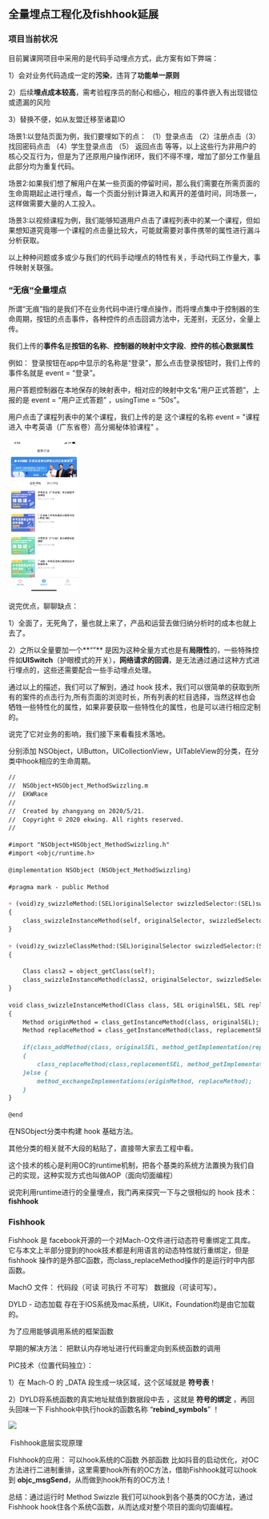 ## 全量埋点工程化及fishhook延展



### 项目当前状况

目前翼课网项目中采用的是代码手动埋点方式，此方案有如下弊端：

1）会对业务代码造成一定的**污染**，违背了**功能单一原则**

2）后续**埋点成本较高**，需考验程序员的耐心和细心，相应的事件嵌入有出现错位或遗漏的风险

3）替换不便，如从友盟迁移至诸葛IO

场景1:以登陆页面为例，我们要埋如下的点： （1）登录点击 （2）注册点击（3）找回密码点击 （4）学生登录点击 （5） 返回点击 等等，以上这些行为非用户的核心交互行为，但是为了还原用户操作闭环，我们不得不埋，增加了部分工作量且此部分均为重复代码。

场景2:如果我们想了解用户在某一些页面的停留时间，那么我们需要在所需页面的生命周期起止进行埋点，每一个页面分别计算进入和离开的差值时间，同场景一，这样做需要大量的人工投入。

场景3:以视频课程为例，我们能够知道用户点击了课程列表中的某一个课程，但如果想知道究竟哪一个课程的点击量比较大，可能就需要对事件携带的属性进行漏斗分析获取。

以上种种问题或多或少与我们的代码手动埋点的特性有关，手动代码工作量大，事件映射关联强。



### “无痕“全量埋点

所谓“无痕”指的是我们不在业务代码中进行埋点操作，而将埋点集中于控制器的生命周期，按钮的点击事件，各种控件的点击回调方法中，无差别，无区分，全量上传。

我们上传的**事件名**是**按钮的名称**、**控制器的映射中文字段**、**控件的核心数据属性**

例如： 登录按钮在app中显示的名称是“登录”，那么点击登录按钮时，我们上传的事件名就是 event = “登录”。

用户答题控制器在本地保存的映射表中，相对应的映射中文名“用户正式答题”，上报的是 event = “用户正式答题” ，usingTime = “50s”。

用户点击了课程列表中的某个课程，我们上传的是 这个课程的名称 event = "课程进入 中考英语（广东省卷）高分揭秘体验课程" 。

<img src="https://github.com/wondernick/ARTS/blob/master/image/IMG_2243.PNG" style="zoom:30%;" />



说完优点，聊聊缺点：

1）全面了，无死角了，量也就上来了，产品和运营去做归纳分析时的成本也就上去了。

2）之所以全量要加一个**“”** 是因为这种全量方式也是有**局限性**的，一些特殊控件如**UISwitch**（护眼模式的开关），**网络请求的回调**，是无法通过通过这种方式进行埋点的，这些还需要配合一些手动埋点处理。

通过以上的描述，我们可以了解到，通过 hook 技术，我们可以很简单的获取到所有的案件的点击行为,所有页面的浏览时长，所有列表的栏目选择，当然这样也会牺牲一些特性化的属性，如果非要获取一些特性化的属性，也是可以进行相应定制的。

说完了它对业务的影响，我们接下来看看技术落地。

分别添加 NSObject，UIButton，UICollectionView，UITableView的分类，在分类中hook相应的生命周期。

```markdown
//
//  NSObject+NSObject_MethodSwizzling.m
//  EKWRace
//
//  Created by zhangyang on 2020/5/21.
//  Copyright © 2020 ekwing. All rights reserved.
//

#import "NSObject+NSObject_MethodSwizzling.h"
#import <objc/runtime.h>

@implementation NSObject (NSObject_MethodSwizzling)

#pragma mark - public Method

+ (void)zy_swizzleMethod:(SEL)originalSelector swizzledSelector:(SEL)swizzledSelector
{
    class_swizzleInstanceMethod(self, originalSelector, swizzledSelector);
}

+ (void)zy_swizzleClassMethod:(SEL)originalSelector swizzledSelector:(SEL)swizzledSelector
{
    
    Class class2 = object_getClass(self);
    class_swizzleInstanceMethod(class2, originalSelector, swizzledSelector);
}

void class_swizzleInstanceMethod(Class class, SEL originalSEL, SEL replacementSEL)
{
    Method originMethod = class_getInstanceMethod(class, originalSEL);
    Method replaceMethod = class_getInstanceMethod(class, replacementSEL);
    
    if(class_addMethod(class, originalSEL, method_getImplementation(replaceMethod),method_getTypeEncoding(replaceMethod)))
    {
        class_replaceMethod(class,replacementSEL, method_getImplementation(originMethod), method_getTypeEncoding(originMethod));
    }else {
        method_exchangeImplementations(originMethod, replaceMethod);
    }
}

@end
```

在NSObject分类中构建 hook 基础方法。

其他分类的相关就不大段的粘贴了，直接带大家去工程中看。

这个技术的核心是利用OC的runtime机制，把各个基类的系统方法置换为我们自己的实现，这种实现方式也叫做AOP（面向切面编程）

说完利用runtime进行的全量埋点，我门再来探究一下与之很相似的 hook 技术：**fishhook**



### Fishhook

Fishhook 是 facebook开源的一个对Mach-O文件进行动态符号重绑定工具库。它与本文上半部分提到的hook技术都是利用语言的动态特性就行重绑定，但是fishhook 操作的是外部C函数，而class_replaceMethod操作的是运行时中内部函数。

MachO 文件： 代码段（可读 可执行 不可写） 数据段（可读可写）。

DYLD - 动态加载 存在于IOS系统及mac系统，UIKit，Foundation均是由它加载的。 

为了应用能够调用系统的框架函数

早期的解决方法： 把默认内存地址进行代码重定向到系统函数的调用

PIC技术（位置代码独立）：

1）在 Mach-O 的 _DATA 段生成一块区域，这个区域就是 **符号表**！

2）DYLD将系统函数的真实地址赋值到数据段中去 ，这就是 **符号的绑定** ，再回头回味一下 Fishhook中执行hook的函数名称  “**rebind_symbols**” ！

![](/Users/zhangyang/Desktop/fishhook实现底层原理.png)



​                                                                       Fishhook底层实现原理



FIshhook的应用： 可以hook系统的C函数 外部函数  比如抖音的启动优化，对OC方法进行二进制重排，这里需要hook所有的OC方法，借助Fishhook就可以hook 到 **objc_msgSend**，从而做到hook所有的OC方法！ 



总结：通过运行时 Method Swizzle 我们可以hook到各个基类的OC方法，通过Fishhook hook住各个系统C函数，从而达成对整个项目的面向切面编程。







